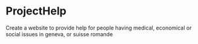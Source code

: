 # ProjectHelp
Create a website to provide help for people having medical, economical or social issues in geneva, or suisse romande
